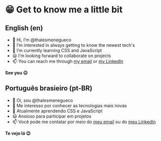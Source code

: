 # 😁 Get to know me a little bit

## English (en)

- 👋 Hi, I’m @thalesmenegueco
- 👀 I’m interested in always getting to know the newest tech's
- 🌱 I’m currently learning CSS and JavaScript
- 😃 I’m looking forward to collaborate on projects
- 📫 You can reach me through [my email](mailto:thales.menegueco@gmail.com) or [my LinkedIn](https://www.linkedin.com/in/thales-menegueco/) 

**See you 😉**

## Português brasieiro (pt-BR)

- 👋 Oi, sou @thalesmenegueco
- 👀 Me interesso por conhecer as tecnologias mais novas
- 🌱 Atualmente aprendendo CSS e JavaScript
- 😃 Ansioso para participar em projetos
- 📫 Você pode me contatar por meio do [meu email](mailto:thales.menegueco@gmail.com) ou do [meu LinkedIn](https://www.linkedin.com/in/thales-menegueco/) 

**Te vejo lá 😉**

<!---
thalesmenegueco/thalesmenegueco is a ✨ special ✨ repository because its `README.md` (this file) appears on your GitHub profile.
You can click the Preview link to take a look at your changes.
--->
